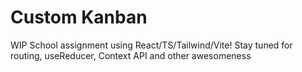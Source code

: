 # Custom Kanban

WIP School assignment using React/TS/Tailwind/Vite! Stay tuned for routing, useReducer, Context API and other awesomeness
